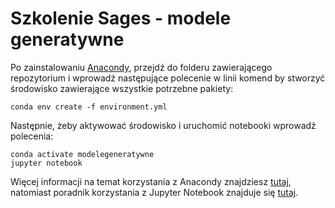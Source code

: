 # Szkolenie Sages - modele generatywne

Po zainstalowaniu [Anacondy](https://www.anaconda.com/download), przejdź do folderu zawierającego repozytorium i wprowadź następujące polecenie w linii komend by stworzyć środowisko zawierające wszystkie potrzebne pakiety:

```
conda env create -f environment.yml
```

Następnie, żeby aktywować środowisko i uruchomić notebooki wprowadź polecenia:
```
conda activate modelegeneratywne
jupyter notebook
```

Więcej informacji na temat korzystania z Anacondy znajdziesz [tutaj](https://docs.conda.io/projects/conda/en/latest/user-guide/getting-started.html), natomiast poradnik korzystania z Jupyter Notebook znajduje się [tutaj](https://docs.jupyter.org/en/latest/running.html).
